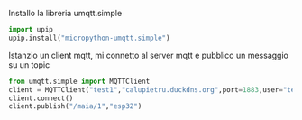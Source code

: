 Installo la libreria umqtt.simple
```python
import upip
upip.install("micropython-umqtt.simple")
```

Istanzio un client mqtt, mi connetto al server mqtt e pubblico un messaggio  su un topic

```python
from umqtt.simple import MQTTClient
client = MQTTClient("test1","calupietru.duckdns.org",port=1883,user="test1",password="test1")
client.connect()
client.publish("/maia/1","esp32")                  
```
